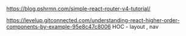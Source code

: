 https://blog.pshrmn.com/simple-react-router-v4-tutorial/

https://levelup.gitconnected.com/understanding-react-higher-order-components-by-example-95e8c47c8006
HOC - layout , nav
